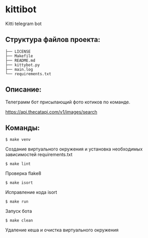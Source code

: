 # kittibot
Kitti telegram bot

## Структура файлов проекта:

```shell
├── LICENSE
├── Makefile
├── README.md
├── kittybot.py
├── main.log
└── requirements.txt
```

## Описание:

Телеграмм бот присылающий фото котиков по команде.

https://api.thecatapi.com/v1/images/search

## Команды:

```shell
$ make venv
```
Создание виртуального окружения и установка необходимых зависимостей requirements.txt

```shell
$ make lint
```
Проверка flake8

```shell
$ make isort
``` 
Исправление кода isort

```shell
$ make run
```
Запуск бота

```shell
$ make clean
```
Удаление кеша и очистка виртуального окружения
